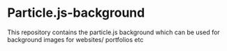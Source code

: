 # Particle.js-background
This repository contains the particle.js background which can be used for background images for websites/ portfolios etc
